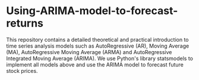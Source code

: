 # Using-ARIMA-model-to-forecast-returns
This repository contains a detailed theoretical and practical introduction to time series analysis models such as AutoRegressive (AR), Moving Average (MA), AutoRegressive Moving Average (ARMA) and AutoRegressive Integrated Moving Average (ARIMA). We use Python's library statsmodels to implement all models above and use the ARIMA model to forecast future stock prices.

